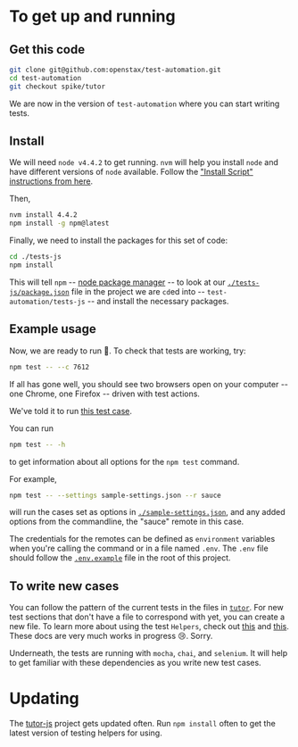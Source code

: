 # To get up and running

## Get this code

```bash
git clone git@github.com:openstax/test-automation.git
cd test-automation
git checkout spike/tutor
```

We are now in the version of `test-automation` where you can start writing tests.

## Install

We will need `node v4.4.2` to get running.  `nvm` will help you install `node` and have different versions of `node` available.  Follow the ["Install Script" instructions from here](https://github.com/creationix/nvm#install-script).

Then,

```bash
nvm install 4.4.2
npm install -g npm@latest
```

Finally, we need to install the packages for this set of code:

```bash
cd ./tests-js
npm install
```

This will tell `npm` -- [node package manager](https://docs.npmjs.com/getting-started/what-is-npm) -- to look at our [`./tests-js/package.json`](./package.json) file in the project we are `cd`ed into -- `test-automation/tests-js` -- and install the necessary packages.

## Example usage

Now, we are ready to run :runner:.  To check that tests are working, try:

```bash
npm test -- --c 7612
```

If all has gone well, you should see two browsers open on your computer -- one Chrome, one Firefox -- driven with test actions.

We've told it to run [this test case](./tutor/teacher-views.coffee#L64-L84).

You can run

```bash
npm test -- -h
```
to get information about all options for the `npm test` command.

For example,

```bash
npm test -- --settings sample-settings.json --r sauce
```

will run the cases set as options in [`./sample-settings.json`](./sample-settings.json), and any added options from the commandline, the "sauce" remote in this case.

The credentials for the remotes can be defined as `environment` variables when you're calling the command or in a file named `.env`.  The `.env` file should follow the [`.env.example`](./.env.example) file in the root of this project.

## To write new cases

You can follow the pattern of the current tests in the files in [`tutor`](./tutor).  For new test sections that don't have a file to correspond with yet, you can create a new file.  To learn more about using the test `Helpers`, check out [this](https://github.com/openstax/tutor-js/tree/master/test-integration/helpers) and [this](http://openstax.github.io/tutor-js/docs/).  These docs are very much works in progress :cry:.  Sorry.


Underneath, the tests are running with `mocha`, `chai`, and `selenium`.  It will help to get familiar with these dependencies as you write new test cases.

# Updating

The [tutor-js](https://github.com/openstax/tutor-js/) project gets updated often.  Run `npm install` often to get the latest version of testing helpers for using.
